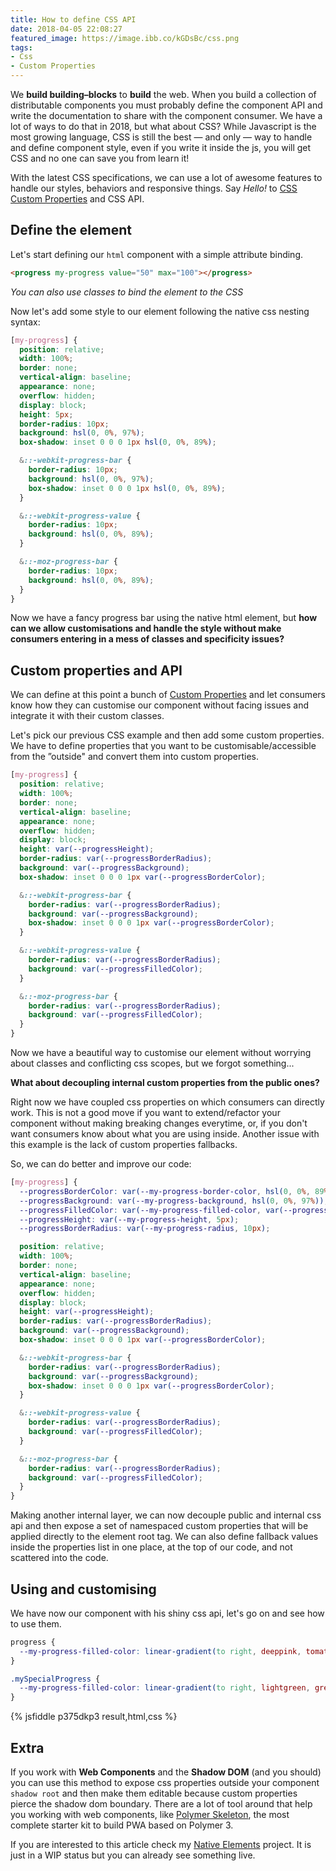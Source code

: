 ```yaml
---
title: How to define CSS API
date: 2018-04-05 22:08:27
featured_image: https://image.ibb.co/kGDsBc/css.png
tags:
- Css
- Custom Properties
---
```


We **build building–blocks** to **build** the web. When you build a collection of distributable components you must probably define the component API and write the documentation to share with the component consumer. We have a lot of ways to do that in 2018, but what about CSS? While Javascript is the most growing language, CSS is still the best — and only — way to handle and define component style, even if you write it inside the js, you will get CSS and no one can save you from learn it!

With the latest CSS specifications, we can use a lot of awesome features to handle our styles, behaviors and responsive things. Say _Hello!_ to [CSS Custom Properties](https://developer.mozilla.org/en-US/docs/Web/CSS/--*) and CSS API.

## Define the element

Let's start defining our `html` component with a simple attribute binding.

```html
<progress my-progress value="50" max="100"></progress>
```
_You can also use classes to bind the element to the CSS_


Now let's add some style to our element following the native css nesting syntax:

```css
[my-progress] {
  position: relative;
  width: 100%;
  border: none;
  vertical-align: baseline;
  appearance: none;
  overflow: hidden;
  display: block;
  height: 5px;
  border-radius: 10px;
  background: hsl(0, 0%, 97%);
  box-shadow: inset 0 0 0 1px hsl(0, 0%, 89%);

  &::-webkit-progress-bar {
    border-radius: 10px;
    background: hsl(0, 0%, 97%);
    box-shadow: inset 0 0 0 1px hsl(0, 0%, 89%);
  }

  &::-webkit-progress-value {
    border-radius: 10px;
    background: hsl(0, 0%, 89%);
  }

  &::-moz-progress-bar {
    border-radius: 10px;
    background: hsl(0, 0%, 89%);
  }
}

```

Now we have a fancy progress bar using the native html element, but **how can we allow customisations and handle the style without make consumers entering in a mess of classes and specificity issues?**

## Custom properties and API

We can define at this point a bunch of [Custom Properties](https://developer.mozilla.org/en-US/docs/Web/CSS/--*) and let consumers know how they can customise our component without facing issues and integrate it with their custom classes.

Let's pick our previous CSS example and then add some custom properties. We have to define properties that you want to be customisable/accessible from the ”outside" and convert them into custom properties.


```css
[my-progress] {
  position: relative;
  width: 100%;
  border: none;
  vertical-align: baseline;
  appearance: none;
  overflow: hidden;
  display: block;
  height: var(--progressHeight);
  border-radius: var(--progressBorderRadius);
  background: var(--progressBackground);
  box-shadow: inset 0 0 0 1px var(--progressBorderColor);

  &::-webkit-progress-bar {
    border-radius: var(--progressBorderRadius);
    background: var(--progressBackground);
    box-shadow: inset 0 0 0 1px var(--progressBorderColor);
  }

  &::-webkit-progress-value {
    border-radius: var(--progressBorderRadius);
    background: var(--progressFilledColor);
  }

  &::-moz-progress-bar {
    border-radius: var(--progressBorderRadius);
    background: var(--progressFilledColor);
  }
}
```


Now we have a beautiful way to customise our element without worrying about classes and conflicting css scopes, but we forgot something...

**What about decoupling internal custom properties from the public ones?**

Right now we have coupled css properties on which consumers can directly work. This is not a good move if you want to extend/refactor your component without making breaking changes everytime, or, if you don't want consumers know about what you are using inside. Another issue with this example is the lack of custom properties fallbacks.

So, we can do better and improve our code:

```css
[my-progress] {
  --progressBorderColor: var(--my-progress-border-color, hsl(0, 0%, 89%));
  --progressBackground: var(--my-progress-background, hsl(0, 0%, 97%));
  --progressFilledColor: var(--my-progress-filled-color, var(--progressBorderColor));
  --progressHeight: var(--my-progress-height, 5px);
  --progressBorderRadius: var(--my-progress-radius, 10px);

  position: relative;
  width: 100%;
  border: none;
  vertical-align: baseline;
  appearance: none;
  overflow: hidden;
  display: block;
  height: var(--progressHeight);
  border-radius: var(--progressBorderRadius);
  background: var(--progressBackground);
  box-shadow: inset 0 0 0 1px var(--progressBorderColor);

  &::-webkit-progress-bar {
    border-radius: var(--progressBorderRadius);
    background: var(--progressBackground);
    box-shadow: inset 0 0 0 1px var(--progressBorderColor);
  }

  &::-webkit-progress-value {
    border-radius: var(--progressBorderRadius);
    background: var(--progressFilledColor);
  }

  &::-moz-progress-bar {
    border-radius: var(--progressBorderRadius);
    background: var(--progressFilledColor);
  }
}
```

Making another internal layer, we can now decouple public and internal css api and then expose a set of namespaced custom properties that will be applied directly to the element root tag. We can also define fallback values inside the properties list in one place, at the top of our code, and not scattered into the code.

## Using and customising

We have now our component with his shiny css api, let's go on and see how to use them.

```css
progress {
  --my-progress-filled-color: linear-gradient(to right, deeppink, tomato);
}

.mySpecialProgress {
  --my-progress-filled-color: linear-gradient(to right, lightgreen, greenyellow);
}
```

{% jsfiddle p375dkp3 result,html,css %}


## Extra
If you work with **Web Components** and the **Shadow DOM** (and you should) you can use this method to expose css properties outside your component `shadow root` and then make them editable because custom properties pierce the shadow dom boundary.
There are a lot of tool around that help you working with web components, like [Polymer Skeleton](https://github.com/PolymerX/polymer-skeleton), the most complete starter kit to build PWA based on Polymer 3.

If you are interested to this article check my [Native Elements](https://github.com/equinusocio/native-elements) project. It is just in a WIP status but you can already see something live.